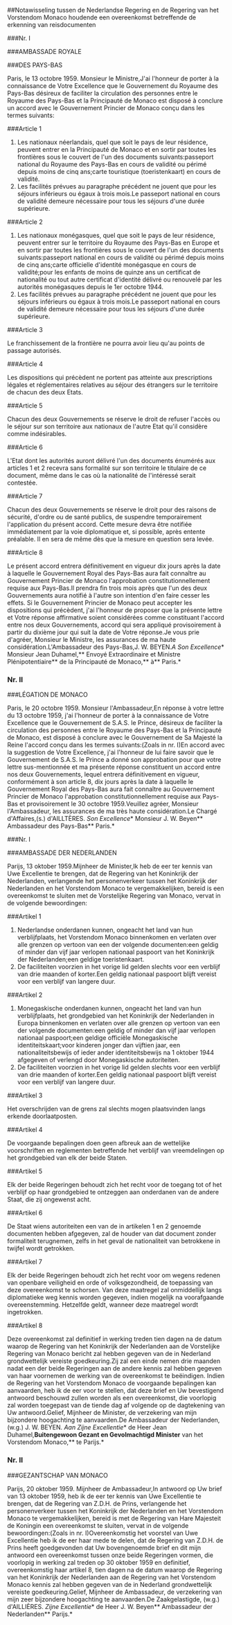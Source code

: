 <meta http-equiv='Content-Type' content='text/html; charset=utf-8' />

##Notawisseling tussen de Nederlandse Regering en de Regering van het Vorstendom Monaco houdende een overeenkomst betreffende de erkenning van reisdocumenten

###Nr. I 

###AMBASSADE ROYALE

###DES PAYS-BAS

Paris, le 13 octobre 1959. Monsieur le Ministre,J'ai l'honneur de porter à la connaissance de Votre Excellence que le Gouvernement du Royaume des Pays-Bas désireux de faciliter la circulation des personnes entre le Royaume des Pays-Bas et la Principauté de Monaco est disposé à conclure un accord avec le Gouvernement Princier de Monaco conçu dans les termes suivants:

###Article 1 

1. Les nationaux néerlandais, quel que soit le pays de leur résidence, peuvent entrer en la Principauté de Monaco et en sortir par toutes les frontières sous le couvert de l'un des documents suivants:passeport national du Royaume des Pays-Bas en cours de validité ou périmé depuis moins de cinq ans;carte touristique (toeristenkaart) en cours de validité.
2. Les facilités prévues au paragraphe précédent ne jouent que pour les séjours inférieurs ou égaux à trois mois.Le passeport national en cours de validité demeure nécessaire pour tous les séjours d'une durée supérieure.

###Article 2 

1. Les nationaux monégasques, quel que soit le pays de leur résidence, peuvent entrer sur le territoire du Royaume des Pays-Bas en Europe et en sortir par toutes les frontières sous le couvert de l'un des documents suivants:passeport national en cours de validité ou périmé depuis moins de cinq ans;carte officielle d'identité monégasque en cours de validité;pour les enfants de moins de quinze ans un certificat de nationalité ou tout autre certificat d'identité délivré ou renouvelé par les autorités monégasques depuis le 1er octobre 1944.
2. Les facilités prévues au paragraphe précédent ne jouent que pour les séjours inférieurs ou égaux à trois mois.Le passeport national en cours de validité demeure nécessaire pour tous les séjours d'une durée supérieure.

###Article 3 

Le franchissement de la frontière ne pourra avoir lieu qu'au points de passage autorisés.

###Article 4 

Les dispositions qui précèdent ne portent pas atteinte aux prescriptions légales et réglementaires relatives au séjour des étrangers sur le territoire de chacun des deux Etats.

###Article 5 

Chacun des deux Gouvernements se réserve le droit de refuser l'accès ou le séjour sur son territoire aux nationaux de l'autre Etat qu'il considère comme indésirables.

###Article 6 

L'Etat dont les autorités auront délivré l'un des documents énumérés aux articles 1 et 2 recevra sans formalité sur son territoire le titulaire de ce document, même dans le cas où la nationalité de l'intéressé serait contestée.

###Article 7 

Chacun des deux Gouvernements se réserve le droit pour des raisons de sécurité, d'ordre ou de santé publics, de suspendre temporairement l'application du présent accord. Cette mesure devra être notifiée immédiatement par la voie diplomatique et, si possible, après entente préalable. Il en sera de même dès que la mesure en question sera levée.

###Article 8 

Le présent accord entrera définitivement en vigueur dix jours après la date à laquelle le Gouvernement Royal des Pays-Bas aura fait connaître au Gouvernement Princier de Monaco l'approbation constitutionnellement requise aux Pays-Bas.Il prendra fin trois mois après que l'un des deux Gouvernements aura notifié à l'autre son intention d'en faire cesser les effets.
Si le Gouvernement Princier de Monaco peut accepter les dispositions qui précèdent, j'ai l'honneur de proposer que la présente lettre et Votre réponse affirmative soient considérées comme constituant l'accord entre nos deux Gouvernements, accord qui sera appliqué provisoirement à partir du dixième jour qui suit la date de Votre réponse.Je vous prie d'agréer, Monsieur le Ministre, les assurances de ma haute considération.L'Ambassadeur des Pays-Bas,J. W. BEYEN.*A Son Excellence** Monsieur Jean Duhamel,** Envoyé Extraordinaire et Ministre Plénipotentiaire** de la Principauté de Monaco,** à** Paris.*

### Nr.  II  

###LÉGATION DE MONACO

Paris, le 20 octobre 1959. Monsieur l'Ambassadeur,En réponse à votre lettre du 13 octobre 1959, j'ai l'honneur de porter à la connaissance de Votre Excellence que le Gouvernement de S.A.S. le Prince, désireux de faciliter la circulation des personnes entre le Royaume des Pays-Bas et la Principauté de Monaco, est disposé à conclure avec le Gouvernement de Sa Majesté la Reine l'accord conçu dans les termes suivants:(Zoals in nr. I)En accord avec la suggestion de Votre Excellence, j'ai l'honneur de lui faire savoir que le Gouvernement de S.A.S. le Prince a donné son approbation pour que votre lettre sus-mentionnée et ma présente réponse constituent un accord entre nos deux Gouvernements, lequel entrera définitivement en vigueur, conformément à son article 8, dix jours après la date à laquelle le Gouvernement Royal des Pays-Bas aura fait connaître au Gouvernement Princier de Monaco l'approbation constitutionnellement requise aux Pays-Bas et provisoirement le 30 octobre 1959.Veuillez agréer, Monsieur l'Ambassadeur, les assurances de ma très haute considération.Le Chargé d'Affaires,(s.) d'AILLTÈRES. *Son Excellence** Monsieur J. W. Beyen** Ambassadeur des Pays-Bas** Paris.*

###Nr. I 

###AMBASSADE DER NEDERLANDEN

Parijs, 13 oktober 1959.Mijnheer de Minister,Ik heb de eer ter kennis van Uwe Excellentie te brengen, dat de Regering van het Koninkrijk der Nederlanden, verlangende het personenverkeer tussen het Koninkrijk der Nederlanden en het Vorstendom Monaco te vergemakkelijken, bereid is een overeenkomst te sluiten met de Vorstelijke Regering van Monaco, vervat in de volgende bewoordingen:

###Artikel 1 

1. Nederlandse onderdanen kunnen, ongeacht het land van hun verblijfplaats, het Vorstendom Monaco binnenkomen en verlaten over alle grenzen op vertoon van een der volgende documenten:een geldig of minder dan vijf jaar verlopen nationaal paspoort van het Koninkrijk der Nederlanden;een geldige toeristenkaart.
2. De faciliteiten voorzien in het vorige lid gelden slechts voor een verblijf van drie maanden of korter.Een geldig nationaal paspoort blijft vereist voor een verblijf van langere duur.

###Artikel 2 

1. Monegaskische onderdanen kunnen, ongeacht het land van hun verblijfplaats, het grondgebied van het Koninkrijk der Nederlanden in Europa binnenkomen en verlaten over alle grenzen op vertoon van een der volgende documenten:een geldig of minder dan vijf jaar verlopen nationaal paspoort;een geldige officiële Monegaskische identiteitskaart;voor kinderen jonger dan vijftien jaar, een nationaliteitsbewijs of ieder ander identiteitsbewijs na 1 oktober 1944 afgegeven of verlengd door Monegaskische autoriteiten.
2. De faciliteiten voorzien in het vorige lid gelden slechts voor een verblijf van drie maanden of korter.Een geldig nationaal paspoort blijft vereist voor een verblijf van langere duur.

###Artikel 3 

Het overschrijden van de grens zal slechts mogen plaatsvinden langs erkende doorlaatposten.

###Artikel 4 

De voorgaande bepalingen doen geen afbreuk aan de wettelijke voorschriften en reglementen betreffende het verblijf van vreemdelingen op het grondgebied van elk der beide Staten.

###Artikel 5 

Elk der beide Regeringen behoudt zich het recht voor de toegang tot of het verblijf op haar grondgebied te ontzeggen aan onderdanen van de andere Staat, die zij ongewenst acht.

###Artikel 6 

De Staat wiens autoriteiten een van de in artikelen 1 en 2 genoemde documenten hebben afgegeven, zal de houder van dat document zonder formaliteit terugnemen, zelfs in het geval de nationaliteit van betrokkene in twijfel wordt getrokken.

###Artikel 7 

Elk der beide Regeringen behoudt zich het recht voor om wegens redenen van openbare veiligheid en orde of volksgezondheid, de toepassing van deze overeenkomst te schorsen. Van deze maatregel zal onmiddellijk langs diplomatieke weg kennis worden gegeven, indien mogelijk na voorafgaande overeenstemming. Hetzelfde geldt, wanneer deze maatregel wordt ingetrokken.

###Artikel 8 

Deze overeenkomst zal definitief in werking treden tien dagen na de datum waarop de Regering van het Koninkrijk der Nederlanden aan de Vorstelijke Regering van Monaco bericht zal hebben gegeven van de in Nederland grondwettelijk vereiste goedkeuring.Zij zal een einde nemen drie maanden nadat een der beide Regeringen aan de andere kennis zal hebben gegeven van haar voornemen de werking van de overeenkomst te beëindigen.
Indien de Regering van het Vorstendom Monaco de voorgaande bepalingen kan aanvaarden, heb ik de eer voor te stellen, dat deze brief en Uw bevestigend antwoord beschouwd zullen worden als een overeenkomst, die voorlopig zal worden toegepast van de tiende dag af volgende op de dagtekening van Uw antwoord.Gelief, Mijnheer de Minister, de verzekering van mijn bijzondere hoogachting te aanvaarden.De Ambassadeur der Nederlanden,(w.g.) J. W. BEYEN. *Aan Zijne Excellentie** de Heer Jean Duhamel,**Buitengewoon Gezant en Gevolmachtigd Minister** van het Vorstendom Monaco,** te Parijs.*

### Nr.  II  

###GEZANTSCHAP VAN MONACO

Parijs, 20 oktober 1959. Mijnheer de Ambassadeur,In antwoord op Uw brief van 13 oktober 1959, heb ik de eer ter kennis van Uwe Excellentie te brengen, dat de Regering van Z.D.H. de Prins, verlangende het personenverkeer tussen het Koninkrijk der Nederlanden en het Vorstendom Monaco te vergemakkelijken, bereid is met de Regering van Hare Majesteit de Koningin een overeenkomst te sluiten, vervat in de volgende bewoordingen:(Zoals in nr. I)Overeenkomstig het voorstel van Uwe Excellentie heb ik de eer haar mede te delen, dat de Regering van Z.D.H. de Prins heeft goedgevonden dat Uw bovengenoemde brief en dit mijn antwoord een overeenkomst tussen onze beide Regeringen vormen, die voorlopig in werking zal treden op 30 oktober 1959 en definitief, overeenkomstig haar artikel 8, tien dagen na de datum waarop de Regering van het Koninkrijk der Nederlanden aan de Regering van het Vorstendom Monaco kennis zal hebben gegeven van de in Nederland grondwettelijk vereiste goedkeuring.Gelief, Mijnheer de Ambassadeur, de verzekering van mijn zeer bijzondere hoogachting te aanvaarden.De Zaakgelastigde, (w.g.) d'AILLIÈRES. *Zijne Excellentie** de Heer J. W. Beyen** Ambassadeur der Nederlanden** Parijs.*
